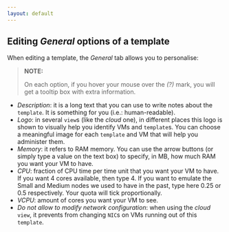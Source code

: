```yaml
---
layout: default
---
```

## Editing _General_ options of a template

When editing a template, the _General_ tab allows you to personalise:

> **NOTE:**
>
> On each option, if you hover your mouse over the _(?)_ mark, you will get a tooltip box with extra information.

* _Description_: it is a long text that you can use to write notes about the `template`. It is something for you (i.e.: human-readable).
* _Logo_: in several `view`s (like the _cloud_ one), in different places this logo is shown to visually help you identify VMs and `template`s. You can choose a meaningful image for each `template` and VM that will help you administer them.
* _Memory_: it refers to RAM memory. You can use the arrow buttons (or simply type a value on the text box) to specify, in MB, how much RAM you want your VM to have.
* _CPU_: fraction of CPU time per time unit that you want your VM to have. If you want 4 cores available, then type 4. If you want to emulate the Small and Medium nodes we used to have in the past, type here 0.25 or 0.5 respectively. Your quota will tick proportionally.
* _VCPU_: amount of cores you want your VM to see. 
* _Do not allow to modify network configuration_: when using the _cloud_ `view`, it prevents from changing `NIC`s on VMs running out of this `template`.
